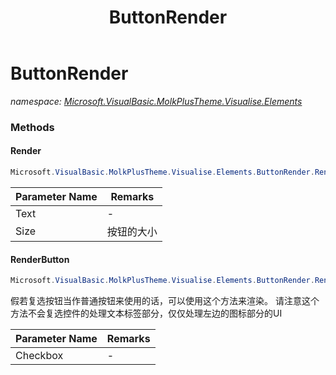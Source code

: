 ﻿---
title: ButtonRender
---

# ButtonRender
_namespace: [Microsoft.VisualBasic.MolkPlusTheme.Visualise.Elements](N-Microsoft.VisualBasic.MolkPlusTheme.Visualise.Elements.html)_



### Methods

#### Render
```csharp
Microsoft.VisualBasic.MolkPlusTheme.Visualise.Elements.ButtonRender.Render(System.String,System.Drawing.Size,System.Drawing.Font)
```


|Parameter Name|Remarks|
|--------------|-------|
|Text|-|
|Size|按钮的大小|


#### RenderButton
```csharp
Microsoft.VisualBasic.MolkPlusTheme.Visualise.Elements.ButtonRender.RenderButton(Microsoft.VisualBasic.MolkPlusTheme.Windows.Forms.Controls.Checkbox@,System.Drawing.Size,System.Drawing.Font)
```
假若复选按钮当作普通按钮来使用的话，可以使用这个方法来渲染。
 请注意这个方法不会复选控件的处理文本标签部分，仅仅处理左边的图标部分的UI

|Parameter Name|Remarks|
|--------------|-------|
|Checkbox|-|






